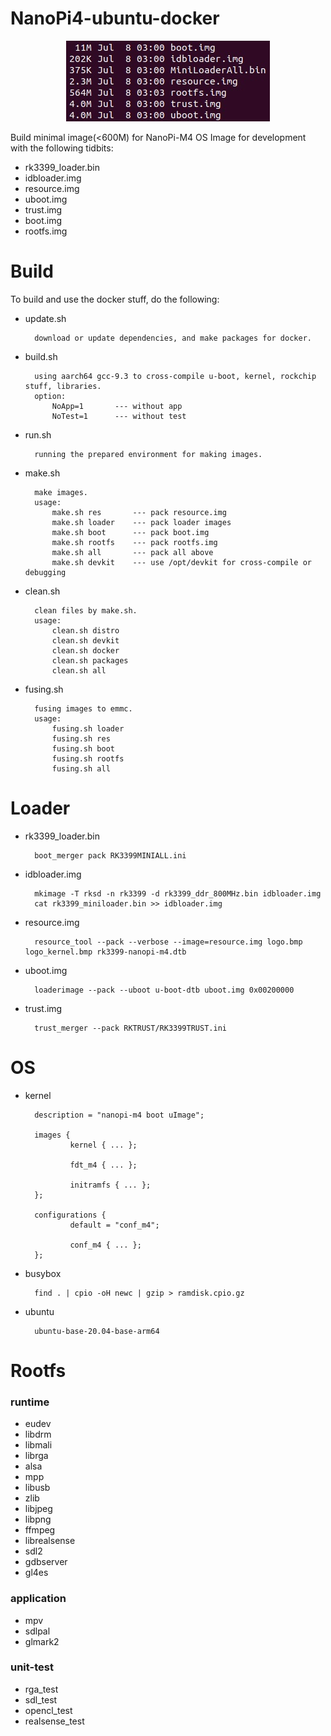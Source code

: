 NanoPi4-ubuntu-docker
=====================

<p align="center"><img src="shot.jpg"/></p>

Build minimal image(<600M) for NanoPi-M4
OS Image for development with the following tidbits:

* rk3399_loader.bin
* idbloader.img
* resource.img
* uboot.img
* trust.img
* boot.img
* rootfs.img

# Build

To build and use the docker stuff, do the following:

* update.sh

        download or update dependencies, and make packages for docker.

* build.sh

        using aarch64 gcc-9.3 to cross-compile u-boot, kernel, rockchip stuff, libraries.
        option:
            NoApp=1       --- without app
            NoTest=1      --- without test

* run.sh

        running the prepared environment for making images.

* make.sh

        make images.
        usage:
            make.sh res       --- pack resource.img
            make.sh loader    --- pack loader images
            make.sh boot      --- pack boot.img
            make.sh rootfs    --- pack rootfs.img
            make.sh all       --- pack all above
            make.sh devkit    --- use /opt/devkit for cross-compile or debugging

* clean.sh

        clean files by make.sh.
        usage:
            clean.sh distro
            clean.sh devkit
            clean.sh docker
            clean.sh packages
            clean.sh all

* fusing.sh

        fusing images to emmc.
        usage:
            fusing.sh loader
            fusing.sh res
            fusing.sh boot
            fusing.sh rootfs
            fusing.sh all

# Loader

* rk3399_loader.bin

        boot_merger pack RK3399MINIALL.ini

* idbloader.img

        mkimage -T rksd -n rk3399 -d rk3399_ddr_800MHz.bin idbloader.img
        cat rk3399_miniloader.bin >> idbloader.img

* resource.img

        resource_tool --pack --verbose --image=resource.img logo.bmp logo_kernel.bmp rk3399-nanopi-m4.dtb

* uboot.img

        loaderimage --pack --uboot u-boot-dtb uboot.img 0x00200000

* trust.img

        trust_merger --pack RKTRUST/RK3399TRUST.ini

# OS

* kernel

        description = "nanopi-m4 boot uImage";

        images {
                kernel { ... };

                fdt_m4 { ... };

                initramfs { ... };
        };

        configurations {
                default = "conf_m4";

                conf_m4 { ... };
        };

* busybox

        find . | cpio -oH newc | gzip > ramdisk.cpio.gz

* ubuntu

        ubuntu-base-20.04-base-arm64

# Rootfs

### runtime

- eudev
- libdrm
- libmali
- librga
- alsa
- mpp
- libusb
- zlib
- libjpeg
- libpng
- ffmpeg
- librealsense
- sdl2
- gdbserver
- gl4es

### application

- mpv
- sdlpal
- glmark2

### unit-test

- rga_test
- sdl_test
- opencl_test
- realsense_test

